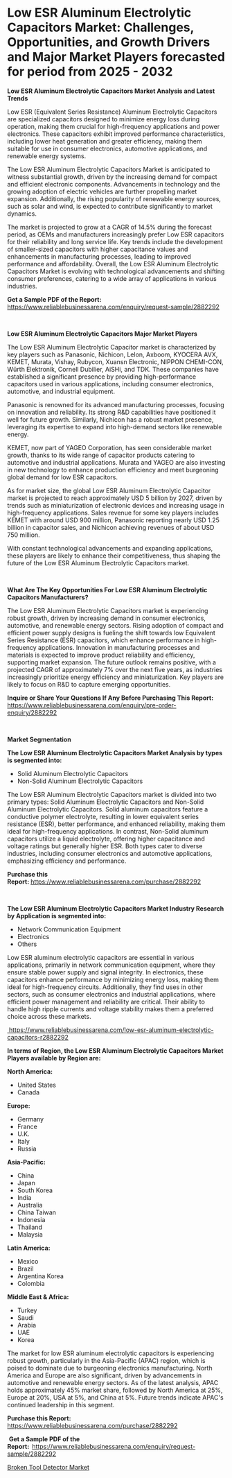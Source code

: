<p><h1>Low ESR Aluminum Electrolytic Capacitors Market: Challenges, Opportunities, and Growth Drivers and Major Market Players forecasted for period from 2025 - 2032</h1></p><p><strong>Low ESR Aluminum Electrolytic Capacitors Market Analysis and Latest Trends</strong></p>
<p><p>Low ESR (Equivalent Series Resistance) Aluminum Electrolytic Capacitors are specialized capacitors designed to minimize energy loss during operation, making them crucial for high-frequency applications and power electronics. These capacitors exhibit improved performance characteristics, including lower heat generation and greater efficiency, making them suitable for use in consumer electronics, automotive applications, and renewable energy systems.</p><p>The Low ESR Aluminum Electrolytic Capacitors Market is anticipated to witness substantial growth, driven by the increasing demand for compact and efficient electronic components. Advancements in technology and the growing adoption of electric vehicles are further propelling market expansion. Additionally, the rising popularity of renewable energy sources, such as solar and wind, is expected to contribute significantly to market dynamics.</p><p>The market is projected to grow at a CAGR of 14.5% during the forecast period, as OEMs and manufacturers increasingly prefer Low ESR capacitors for their reliability and long service life. Key trends include the development of smaller-sized capacitors with higher capacitance values and enhancements in manufacturing processes, leading to improved performance and affordability. Overall, the Low ESR Aluminum Electrolytic Capacitors Market is evolving with technological advancements and shifting consumer preferences, catering to a wide array of applications in various industries.</p></p>
<p><strong>Get a Sample PDF of the Report:&nbsp;</strong> <a href="https://www.reliablebusinessarena.com/enquiry/request-sample/2882292?utm_campaign=2482&utm_medium=2&utm_source=Github&utm_content=ia&utm_term=13032025&utm_id=low-esr-aluminum-electrolytic-capacitors">https://www.reliablebusinessarena.com/enquiry/request-sample/2882292</a></p>
<p>&nbsp;</p>
<p><strong>Low ESR Aluminum Electrolytic Capacitors Major Market Players</strong></p>
<p><p>The Low ESR Aluminum Electrolytic Capacitor market is characterized by key players such as Panasonic, Nichicon, Lelon, Axboom, KYOCERA AVX, KEMET, Murata, Vishay, Rubycon, Xuansn Electronic, NIPPON CHEMI-CON, Würth Elektronik, Cornell Dubilier, AiSHi, and TDK. These companies have established a significant presence by providing high-performance capacitors used in various applications, including consumer electronics, automotive, and industrial equipment.</p><p>Panasonic is renowned for its advanced manufacturing processes, focusing on innovation and reliability. Its strong R&D capabilities have positioned it well for future growth. Similarly, Nichicon has a robust market presence, leveraging its expertise to expand into high-demand sectors like renewable energy.</p><p>KEMET, now part of YAGEO Corporation, has seen considerable market growth, thanks to its wide range of capacitor products catering to automotive and industrial applications. Murata and YAGEO are also investing in new technology to enhance production efficiency and meet burgeoning global demand for low ESR capacitors.</p><p>As for market size, the global Low ESR Aluminum Electrolytic Capacitor market is projected to reach approximately USD 5 billion by 2027, driven by trends such as miniaturization of electronic devices and increasing usage in high-frequency applications. Sales revenue for some key players includes KEMET with around USD 900 million, Panasonic reporting nearly USD 1.25 billion in capacitor sales, and Nichicon achieving revenues of about USD 750 million. </p><p>With constant technological advancements and expanding applications, these players are likely to enhance their competitiveness, thus shaping the future of the Low ESR Aluminum Electrolytic Capacitors market.</p></p>
<p>&nbsp;</p>
<p><strong>What Are The Key Opportunities For Low ESR Aluminum Electrolytic Capacitors Manufacturers?</strong></p>
<p><p>The Low ESR Aluminum Electrolytic Capacitors market is experiencing robust growth, driven by increasing demand in consumer electronics, automotive, and renewable energy sectors. Rising adoption of compact and efficient power supply designs is fueling the shift towards low Equivalent Series Resistance (ESR) capacitors, which enhance performance in high-frequency applications. Innovation in manufacturing processes and materials is expected to improve product reliability and efficiency, supporting market expansion. The future outlook remains positive, with a projected CAGR of approximately 7% over the next five years, as industries increasingly prioritize energy efficiency and miniaturization. Key players are likely to focus on R&D to capture emerging opportunities.</p></p>
<p><strong>Inquire or Share Your Questions If Any Before Purchasing This Report:</strong> <a href="https://www.reliablebusinessarena.com/enquiry/pre-order-enquiry/2882292?utm_campaign=2482&utm_medium=2&utm_source=Github&utm_content=ia&utm_term=13032025&utm_id=low-esr-aluminum-electrolytic-capacitors">https://www.reliablebusinessarena.com/enquiry/pre-order-enquiry/2882292</a></p>
<p>&nbsp;</p>
<p><strong>Market Segmentation</strong></p>
<p><strong>The Low ESR Aluminum Electrolytic Capacitors Market Analysis by types is segmented into:</strong></p>
<p><ul><li>Solid Aluminum Electrolytic Capacitors</li><li>Non-Solid Aluminum Electrolytic Capacitors</li></ul></p>
<p><p>The Low ESR Aluminum Electrolytic Capacitors market is divided into two primary types: Solid Aluminum Electrolytic Capacitors and Non-Solid Aluminum Electrolytic Capacitors. Solid aluminum capacitors feature a conductive polymer electrolyte, resulting in lower equivalent series resistance (ESR), better performance, and enhanced reliability, making them ideal for high-frequency applications. In contrast, Non-Solid aluminum capacitors utilize a liquid electrolyte, offering higher capacitance and voltage ratings but generally higher ESR. Both types cater to diverse industries, including consumer electronics and automotive applications, emphasizing efficiency and performance.</p></p>
<p><strong>Purchase this Report:&nbsp;</strong><a href="https://www.reliablebusinessarena.com/purchase/2882292?utm_campaign=2482&utm_medium=2&utm_source=Github&utm_content=ia&utm_term=13032025&utm_id=low-esr-aluminum-electrolytic-capacitors">https://www.reliablebusinessarena.com/purchase/2882292</a></p>
<p>&nbsp;</p>
<p><strong>The Low ESR Aluminum Electrolytic Capacitors Market Industry Research by Application is segmented into:</strong></p>
<p><ul><li>Network Communication Equipment</li><li>Electronics</li><li>Others</li></ul></p>
<p><p>Low ESR aluminum electrolytic capacitors are essential in various applications, primarily in network communication equipment, where they ensure stable power supply and signal integrity. In electronics, these capacitors enhance performance by minimizing energy loss, making them ideal for high-frequency circuits. Additionally, they find uses in other sectors, such as consumer electronics and industrial applications, where efficient power management and reliability are critical. Their ability to handle high ripple currents and voltage stability makes them a preferred choice across these markets.</p></p>
<p><a href="https://www.reliablebusinessarena.com/low-esr-aluminum-electrolytic-capacitors-r2882292?utm_campaign=2482&utm_medium=2&utm_source=Github&utm_content=ia&utm_term=13032025&utm_id=low-esr-aluminum-electrolytic-capacitors">&nbsp;https://www.reliablebusinessarena.com/low-esr-aluminum-electrolytic-capacitors-r2882292</a></p>
<p><strong>In terms of Region, the Low ESR Aluminum Electrolytic Capacitors Market Players available by Region are:</strong></p>
<p>
    <p> <strong> North America: </strong>
        <ul>
            <li>United States</li>
            <li>Canada</li>
        </ul>
        </p> 
    <p> <strong> Europe: </strong>
        <ul>
            <li>Germany</li>
            <li>France</li>
            <li>U.K.</li>
            <li>Italy</li>
            <li>Russia</li>
        </ul>
        </p> 
    <p> <strong> Asia-Pacific: </strong>
        <ul>
            <li>China</li>
            <li>Japan</li>
            <li>South Korea</li>
            <li>India</li>
            <li>Australia</li>
            <li>China Taiwan</li>
            <li>Indonesia</li>
            <li>Thailand</li>
            <li>Malaysia</li>
        </ul>
        </p> 
    <p> <strong> Latin America: </strong>
        <ul>
            <li>Mexico</li>
            <li>Brazil</li>
            <li>Argentina Korea</li>
            <li>Colombia</li>
        </ul>
        </p> 
    <p> <strong> Middle East & Africa: </strong>
        <ul>
            <li>Turkey</li>
            <li>Saudi</li>
            <li>Arabia</li>
            <li>UAE</li>
            <li>Korea</li>
        </ul>
    </p>
    </p>
<p><p>The market for low ESR aluminum electrolytic capacitors is experiencing robust growth, particularly in the Asia-Pacific (APAC) region, which is poised to dominate due to burgeoning electronics manufacturing. North America and Europe are also significant, driven by advancements in automotive and renewable energy sectors. As of the latest analysis, APAC holds approximately 45% market share, followed by North America at 25%, Europe at 20%, USA at 5%, and China at 5%. Future trends indicate APAC's continued leadership in this segment.</p></p>
<p><strong>Purchase this Report: </strong><a href="https://www.reliablebusinessarena.com/purchase/2882292?utm_campaign=2482&utm_medium=2&utm_source=Github&utm_content=ia&utm_term=13032025&utm_id=low-esr-aluminum-electrolytic-capacitors">https://www.reliablebusinessarena.com/purchase/2882292</a></p>
<p>&nbsp;<strong>Get a Sample PDF of the Report:&nbsp;&nbsp;</strong><a href="https://www.reliablebusinessarena.com/enquiry/request-sample/2882292?utm_campaign=2482&utm_medium=2&utm_source=Github&utm_content=ia&utm_term=13032025&utm_id=low-esr-aluminum-electrolytic-capacitors">https://www.reliablebusinessarena.com/enquiry/request-sample/2882292</a></p>
<p><strong></strong></p>
<p><p><a href="https://github.com/dmitriyvo6rog/Market-Research-Report-List-1/blob/main/broken-tool-detector-market.md?utm_campaign=2482&utm_medium=2&utm_source=Github&utm_content=ia&utm_term=13032025&utm_id=low-esr-aluminum-electrolytic-capacitors">Broken Tool Detector Market</a></p></p>